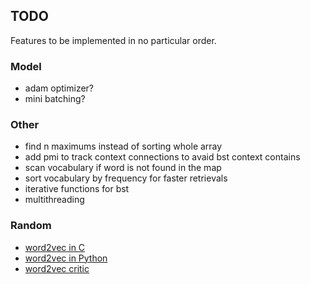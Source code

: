 ## TODO

Features to be implemented in no particular order.

### Model

* adam optimizer?
* mini batching?

### Other

* find n maximums instead of sorting whole array
* add pmi to track context connections to avaid bst context contains
* scan vocabulary if word is not found in the map
* sort vocabulary by frequency for faster retrievals
* iterative functions for bst
* multithreading

### Random

* [word2vec in C](https://github.com/chrisjmccormick/word2vec_commented/blob/master/word2vec.c)
* [word2vec in Python](https://github.com/deborausujono/word2vecpy/blob/master/word2vec.py)
* [word2vec critic](https://multithreaded.stitchfix.com/blog/2017/10/18/stop-using-word2vec)
